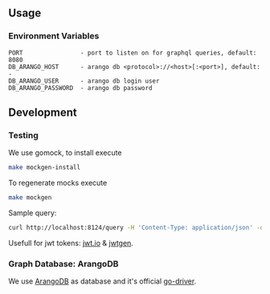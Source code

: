 ## Usage

### Environment Variables
```
PORT                - port to listen on for graphql queries, default: 8080
DB_ARANGO_HOST      - arango db <protocol>://<host>[:<port>], default: -
DB_ARANGO_USER      - arango db login user
DB_ARANGO_PASSWORD  - arango db password
```

## Development

### Testing
We use gomock, to install execute

```sh
make mockgen-install
```

To regenerate mocks execute

```sh
make mockgen
```

Sample query:
```sh
curl http://localhost:8124/query -H 'Content-Type: application/json' -d '{"operationName":"getGraph","variables":{},"query":"query getGraph {\n  graph {\n    nodes {\n      id\n      __typename\n    }\n    edges {\n      id\n      from\n      to\n      __typename\n    }\n    __typename\n  }\n}"}';echo
```

Usefull for jwt tokens: [jwt.io](https://jwt.io/) & [jwtgen](https://www.npmjs.com/package/jwtgen).

### Graph Database: ArangoDB
We use [ArangoDB](https://github.com/arangodb/arangodb) as database and it's
official [go-driver](https://github.com/arangodb/go-driver).
